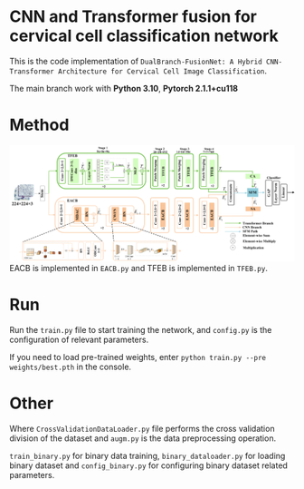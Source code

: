 # CNN and Transformer fusion for cervical cell classification network
This is the code implementation of `DualBranch-FusionNet: A Hybrid CNN-Transformer Architecture for Cervical Cell Image Classification`.

The main branch work with **Python 3.10**, **Pytorch 2.1.1+cu118**
# Method
![Logo](./images/DBFN.png)EACB is implemented in `EACB.py` and TFEB is implemented in `TFEB.py`.
# Run
Run the `train.py` file to start training the network, and `config.py` is the configuration of relevant parameters.

If you need to load pre-trained weights, enter `python train.py --pre weights/best.pth` in the console.
# Other
Where `CrossValidationDataLoader.py` file performs the cross validation division of the dataset and `augm.py` is the data preprocessing operation.

`train_binary.py` for binary data training, `binary_dataloader.py` for loading binary dataset and `config_binary.py` for configuring binary dataset related parameters.


